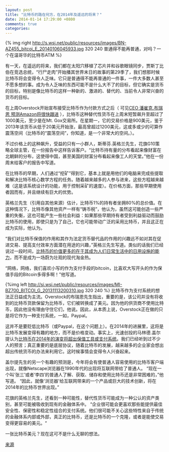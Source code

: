 ```yaml
---
layout: post
title: "比特币的路在何方，在2014年及遥远的将来？"
date: 2014-01-14 17:29:00 +0800
comments: true
categories: 
---
```


{% img right http://s.wsj.net/public/resources/images/BN-AZ455_bitcoi_E_20140106045933.jpg 320 240 普通得不能再普通，对吗？一个在温哥华的比特币ATM %}

有一天，在遥远的将来，我们都在太阳穴移植了芯片并和谷歌眼镜同步，贾斯丁比伯在竞选总统，“行尸走肉”开始播其世界末日的故事的第29季了，我们想那时候比特币将会变得令人乏味。它只是普通得不能再普通的一件事，一件大多数人甚至不愿多想的事。成为令人乏味的东西可能不是什么大不了的目标，但它确实是货币的目标，特别是像比特币的这样一种新的、激进的、替代的、当前令人非常兴奋的货币的目标。

在上周Overstock开始宣布接受比特币作为付款方式之后（ 可见[CEO 潘崔克.布瑞恩 预测Amazon将很快跟进](http://www.businessinsider.com/overstock-bitcoin-2014-1?nr_email_referer=1&utm_source=Triggermail&utm_medium=email&utm_content=emailshare) ），比特币这种替代性货币在上周末短暂飙升至超过了1000美元，至少是在Mt. Gox交易所。在星期一，它的交易价格是900美元，鉴于2013年该货币从低于20美元开始涨，最高曾超过1200美元，这或多或少的可算作震荡空间（比特币的“震荡空间”，你知道，是一个非常大的空间。）。


不过价格上的这种飙升，受益的只有一小群人，斯蒂芬.英格兰先生，花旗G10策略全球主管，在一份报告中这样告诉客户。“比特币持有量的分布看起来像财富在北朝鲜的分布，这使得中国，甚至美国的财富分布看起来像工人的天堂。”他在一份周末给客户的报告中写道。

在比特币的早期，人们通过“挖矿”得到它，基本上就是用他们的电脑来完成些提取和解决比特币核心数学方程的任务。随着越来越多的人参与进来，这些方程越来越难（这是该系统设计的功能，用于控制采矿的速度）。在价格方面，那些早期使用者因而有，并且继续有巨大的优势。

英格兰先生（引用自其他来源）估计，比特币1%的持有者坐拥80%的总价值。在这种情况下，比特币像其他资产一样有“铸币税”，他认为，虽然这可能创造一些严重的失衡，这也可能产生一些社会利益：如果那些早期持有者受到利益驱动而鼓励比特币的使用，即使只是为了自己，它也可能带动广泛的采用比特币，并且这正在成为实际，他认为。

“我们对比特币保值的作用和其作为法定货币替代品的作用的兴趣远不如对其在促进交易、提高支付效率方面潜在用途的兴趣，”英格兰先生写道。类似的话我们已经说过一段时间，[比特币的价值更多的在于其成为人们日常生活中的日用设施的能力](http://blogs.wsj.com/moneybeat/2013/11/22/the-university-of-bitcoin-rises-in-cyprus/)，而不是成为一场蔚为壮观的现代淘金热。

“网络，网络，我们喜欢小写的作为支付手段的bitcoin，比喜欢大写开头的作为保值手段的Bitcoin多得多啊！”他写道。

{%img left http://si.wsj.net/public/resources/images/MI-BZ700_BITCOI_G_20131113200310.jpg 320 240 %}
比特币作为支付系统的想法正日益成为主流。Overstock的布瑞恩先生指出，重要的是，该公司并没有将收到的比特币货款保留为比特币，它们被转换成了美元。因为他的供货商不使用比特币，因此他没有理由守住它们，他说。因此，从本质上说，Overstock正在做的只是将它作为一种支付系统，一如，Paypal。

这并不是要贬低比特币（或Paypal，在这个问题上）。在2014年的进展里，这将是比特币发展变得有趣的地方，而不是价格变动。事实上，光速创投的马林德.盖尔提认为[比特币在2014年的演变将超出保值工具或支付系统](http://lightspeedindia.wordpress.com/2014/01/13/bitcoin-2014-top-10-predictions/)。我们已经听到过不少人的预言；真正重要的是底层协议，随着比特币的发展，越来越多的企业家会想出超出传统货币的办法来利用它。这时候事情会变得令人兴奋起来。

盖尔提先生的另一个有趣的预测是，今年将会有使普通人容易使用的比特币客户端出现，就像Netscape浏览器在1990年代的出现将互联网带给了普通人。 “现在一个叫‘张三’或者‘李四’的普通人了解、获取、储存和使用比特币还是非常困难的，”他写道。 “因此，就像'浏览器'给互联网带来的一个产品或巨大的技术创新，将在2014年的比特币世界出现。”

花旗的英格兰先生，还看到一种可能性，替代性货币可能成为一种公认的资产类别，甚至可能被吸收到现有的金融体系中。 “企业很可能会更喜欢那些能提供最佳安全性、保密性和稳定性组合的支付系统。他们很可能不关心这些特性来自于传统的金融体系内部或外部，真正的比特币，还是比特币的一个克隆，或者是能使交易变得更容易的美元。“

一张比特币美元？现在这可不是什么无聊的想法。

[来源](blogs.wsj.com/moneybeat/2014/01/13/wheres-bitcoin-going-in-2014-and-beyond/)